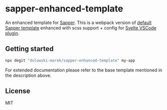 # sapper-enhanced-template
An enhanced template for [Sapper](https://github.com/sveltejs/sapper).
This is a webpack version of [default Sapper template](https://github.com/sveltejs/sapper-template) enhanced with scss support + config for [Svelte VSCode plugin](https://github.com/UnwrittenFun/svelte-vscode).

## Getting started
```bash
npx degit "dulowski-marek/sapper-enhanced-template" my-app
```

For extended documentation please refer to the base template mentioned in the description above.

## License
MIT

